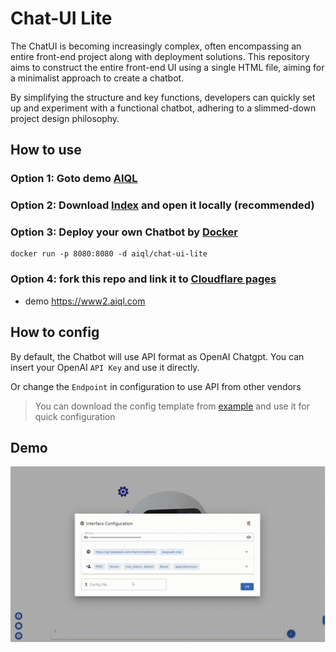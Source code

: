 # Chat-UI Lite

The ChatUI is becoming increasingly complex, often encompassing an entire front-end project along with deployment solutions. This repository aims to construct the entire front-end UI using a single HTML file, aiming for a minimalist approach to create a chatbot.

By simplifying the structure and key functions, developers can quickly set up and experiment with a functional chatbot, adhering to a slimmed-down project design philosophy.

## How to use

### Option 1: Goto demo [AIQL](https://www.aiql.com/)

### Option 2: Download [Index](./index.html) and open it locally (recommended)

### Option 3: Deploy your own Chatbot by [Docker](https://hub.docker.com/repository/docker/aiql/chat-ui-lite/tags?page=1&ordering=last_updated)
```shell
docker run -p 8080:8080 -d aiql/chat-ui-lite
```

### Option 4: fork this repo and link it to [Cloudflare pages](https://developers.cloudflare.com/pages)
- demo https://www2.aiql.com

## How to config

By default, the Chatbot will use API format as OpenAI Chatgpt. You can insert your OpenAI `API Key` and use it directly.

Or change the `Endpoint` in configuration to use API from other vendors

> You can download the config template from [example](./example/config) and use it for quick configuration

## Demo
![](./demo.gif)
